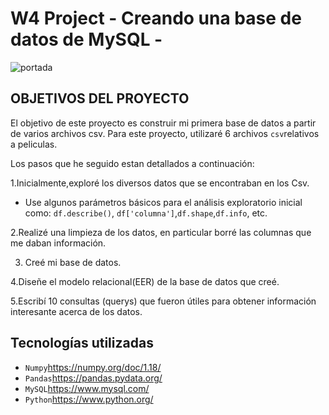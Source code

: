 # W4 Project   - Creando una base de datos de  MySQL -

![portada](https://www.ionos.es/digitalguide/fileadmin/DigitalGuide/Teaser/object-storage-t.jpg)




## OBJETIVOS DEL PROYECTO

El objetivo de este proyecto es construir mi primera base de datos a partir de varios archivos csv. Para este proyecto, utilizaré 6 archivos `csv`relativos a peliculas.

Los pasos que he seguido estan detallados a continuación:

1.Inicialmente,exploré los diversos datos que se encontraban en los Csv.

- Use algunos parámetros básicos para el análisis exploratorio inicial como: `df.describe()`, `df['columna']`,`df.shape`,`df.info`, etc.

2.Realizé una limpieza de los datos, en particular borré las columnas que me daban información.

3. Creé mi base de datos.

4.Diseñe el modelo relacional(EER) de la base de datos que creé.

5.Escribí 10 consultas  (querys) que fueron útiles para obtener información interesante acerca de los datos.



## Tecnologías utilizadas


- `Numpy`<https://numpy.org/doc/1.18/>
- `Pandas`<https://pandas.pydata.org/>
- `MySQL`https://www.mysql.com/
- `Python`https://www.python.org/
